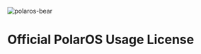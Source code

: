 ![polaros-bear](https://user-images.githubusercontent.com/48453855/147579951-3969f95b-954f-4bdb-b222-eb870832b443.png)
# Official PolarOS Usage License
